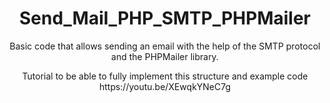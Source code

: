 <h1 align="center">
  Send_Mail_PHP_SMTP_PHPMailer
</h1>

<p align="center">
    Basic code that allows sending an email with the help of the SMTP protocol and the PHPMailer library.
</p>

<p align="center">
  Tutorial to be able to fully implement this structure and example code <br>
  https://youtu.be/XEwqkYNeC7g
</p>